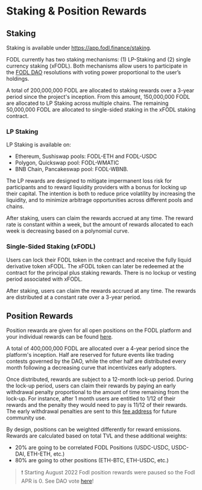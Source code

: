 # Staking & Position Rewards

## Staking

Staking is available under https://app.fodl.finance/staking.

FODL currently has two staking mechanisms: (1) LP-Staking and (2) single currency staking (xFODL). Both mechanisms allow users to participate in the [FODL DAO](https://fodl-1.gitbook.io/fodl-1/getting-started/dao) resolutions with voting power proportional to the user’s holdings.

A total of 200,000,000 FODL are allocated to staking rewards over a 3-year period since the project's inception. From this amount, 150,000,000 FODL are allocated to LP Staking across multiple chains. The remaining 50,000,000 FODL are allocated to single-sided staking in the xFODL staking contract.&#x20;

### **LP Staking**&#x20;

LP Staking is available on:&#x20;

* Ethereum, Sushiswap pools: FODL-ETH and FODL-USDC&#x20;
* Polygon, Quickswap pool: FODL-WMATIC&#x20;
* BNB Chain, Pancakeswap pool: FODL-WBNB.&#x20;

The LP rewards are designed to mitigate impermanent loss risk for participants and to reward liquidity providers with a bonus for locking up their capital. The intention is both to reduce price volatility by increasing the liquidity, and to minimize arbitrage opportunities across different pools and chains.

After staking, users can claim the rewards accrued at any time. The reward rate is constant within a week, but the amount of rewards allocated to each week is decreasing based on a polynomial curve.&#x20;

### **Single-Sided Staking (xFODL)**&#x20;

Users can lock their FODL token in the contract and receive the fully liquid derivative token xFODL. The xFODL token can later be redeemed at the contract for the principal plus staking rewards. There is no lockup or vesting period associated with xFODL.

After staking, users can claim the rewards accrued at any time. The rewards are distributed at a constant rate over a 3-year period.&#x20;

## Position Rewards

Position rewards are given for all open positions on the FODL platform and your individual rewards can be found [here](https://app.fodl.finance/rewards).

A total of 400,000,000 FODL are allocated over a 4-year period since the platform's inception. Half are reserved for future events like trading contests governed by the DAO, while the other half are distributed every month following a decreasing curve that incentivizes early adopters.

Once distributed, rewards are subject to a 12-month lock-up period. During the lock-up period, users can claim their rewards by paying an early withdrawal penalty proportional to the amount of time remaining from the lock-up. For instance, after 1 month users are entitled to 1/12 of their rewards and the penalty they would need to pay is 11/12 of their rewards. The early withdrawal penalties are sent to this [fee address](https://etherscan.io/address/0x9bC4B846317040ee649416924C5C5BA4bd16f10c) for future community use.

By design, positions can be weighted differently for reward emissions. Rewards are calculated based on total TVL and these additional weights:&#x20;

* 20% are going to be correlated FODL Positions (USDC-USDC, USDC-DAI, ETH-ETH, etc.)&#x20;
* 80% are going to other positions (ETH-BTC, ETH-USDC, etc.)

> :exclamation:  Starting August 2022 Fodl position rewards were paused so the Fodl APR is 0. See DAO vote [here](https://snapshot.org/#/fodl-dao.eth/proposal/0x74c90282443385935c8527cfd47b65e93d0a7466b1913eec8abed6285717994e)!
